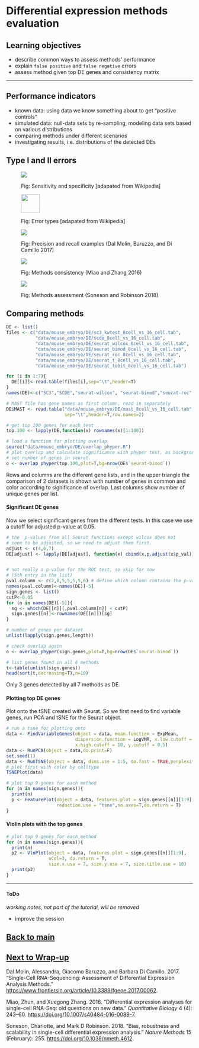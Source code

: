 Differential expression methods evaluation
================

## Learning objectives

  - describe common ways to assess methods’ performance
  - explain `false positive` and `false negative` errors
  - assess method given top DE genes and consistency matrix

-----

## Performance indicators

  - known data: using data we know something about to get “positive
    controls”
  - simulated data: null-data sets by re-sampling, modeling data sets
    based on various distributions
  - comparing methods under different scenarios
  - investigating results, i.e. distributions of the detected
DEs

## Type I and II errors

<figure>

<img src="session-de-files/images/perf-wiki-sensitivity-specificity.png">

<figcaption>

Fig: Sensitivity and specificity \[adapated from Wikipedia\]

</figcaption>

</figure>

<figure>

<img src="session-de-files/images/perf-wiki-confusion.png" height="50">

<figcaption>

Fig: Error types \[adapated from Wikipedia\]

</figcaption>

</figure>

<figure>

<img src="session-de-files/images/perf-Miao-2016.png">

<figcaption>

Fig: Precision and recall examples (Dal Molin, Baruzzo, and Di Camillo
2017)

</figcaption>

</figure>

<figure>

<img src="session-de-files/images/perf-DalMolin.png">

<figcaption>

Fig: Methods consistency (Miao and Zhang 2016)

</figcaption>

</figure>

<figure>

<img src="session-de-files/images/perf-Robinson-2018.png">

<figcaption>

Fig: Methods assessment (Soneson and Robinson 2018)

</figcaption>

</figure>

## Comparing methods

``` r
DE <- list()
files <- c("data/mouse_embryo/DE/sc3_kwtest_8cell_vs_16_cell.tab",
           "data/mouse_embryo/DE/scde_8cell_vs_16_cell.tab",
           "data/mouse_embryo/DE/seurat_wilcox_8cell_vs_16_cell.tab",           
           "data/mouse_embryo/DE/seurat_bimod_8cell_vs_16_cell.tab",
           "data/mouse_embryo/DE/seurat_roc_8cell_vs_16_cell.tab",
           "data/mouse_embryo/DE/seurat_t_8cell_vs_16_cell.tab",
           "data/mouse_embryo/DE/seurat_tobit_8cell_vs_16_cell.tab")

for (i in 1:7){ 
  DE[[i]]<-read.table(files[i],sep="\t",header=T)
}
names(DE)<-c("SC3","SCDE","seurat-wilcox", "seurat-bimod","seurat-roc","seurat-t","seurat-tobit")

# MAST file has gene names as first column, read in separately
DE$MAST <- read.table("data/mouse_embryo/DE/mast_8cell_vs_16_cell.tab", 
                      sep="\t",header=T,row.names=2)

# get top 100 genes for each test
top.100 <- lapply(DE,function(x) rownames(x)[1:100])

# load a function for plotting overlap
source("data/mouse_embryo/DE/overlap_phyper.R")
# plot overlap and calculate significance with phyper test, as background, 
# set number of genes in seurat.
o <- overlap_phyper(top.100,plot=T,bg=nrow(DE$`seurat-bimod`))
```

Rows and columns are the different gene lists, and in the upper triangle
the comparison of 2 datasets is shown with number of genes in common and
color according to significance of overlap. Last columns show number of
unique genes per list.

#### Significant DE genes

Now we select significant genes from the different tests. In this case
we use a cutoff for adjusted p-value at 0.05.

``` r
# the  p-values from all Seurat functions except wilcox does not 
# seem to be adjusted, so we need to adjust them first.
adjust <- c(4,6,7)
DE[adjust] <- lapply(DE[adjust], function(x) cbind(x,p.adjust(x$p_val)))


# not really a p-value for the ROC test, so skip for now 
# (5th entry in the list)
pval.column <- c(2,8,5,5,5,5,6) # define which column contains the p-value
names(pval.column)<-names(DE)[-5]
sign.genes <- list()
cutP<-0.05
for (n in names(DE)[-5]){
  sg <- which(DE[[n]][,pval.column[n]] < cutP)
  sign.genes[[n]]<-rownames(DE[[n]])[sg]
}

# number of genes per dataset
unlist(lapply(sign.genes,length))

# check overlap again
o <- overlap_phyper(sign.genes,plot=T,bg=nrow(DE$`seurat-bimod`))

# list genes found in all 6 methods
t<-table(unlist(sign.genes))
head(sort(t,decreasing=T),n=10)
```

Only 3 genes detected by all 7 methods as DE.

#### Plotting top DE genes

Plot onto the tSNE created with Seurat. So we first need to find
variable genes, run PCA and tSNE for the Seurat object.

``` r
# run a tsne for plotting onto
data <- FindVariableGenes(object = data, mean.function = ExpMean, 
                          dispersion.function = LogVMR, x.low.cutoff = 0.5, 
                          x.high.cutoff = 10, y.cutoff = 0.5)
data <- RunPCA(object = data,do.print=F)
set.seed(1)
data <- RunTSNE(object = data, dims.use = 1:5, do.fast = TRUE,perplexity=10)
# plot first with color by celltype
TSNEPlot(data)

# plot top 9 genes for each method
for (n in names(sign.genes)){
  print(n)
  p <- FeaturePlot(object = data, features.plot = sign.genes[[n]][1:9],  
                   reduction.use = "tsne",no.axes=T,do.return = T)
}
```

#### Violin plots with the top genes

``` r
# plot top 9 genes for each method
for (n in names(sign.genes)){
  print(n)
  p2 <- VlnPlot(object = data, features.plot = sign.genes[[n]][1:9], 
                nCol=3, do.return = T,
                size.x.use = 7, size.y.use = 7, size.title.use = 10)
  print(p2)
}
```

-----

#### ToDo

*working notes, not part of the tutorial, will be removed*

  - improve the session

## [Back to main](../README.md)

## [Next to Wrap-up](../session-de-wrap-up.md)

<div id="refs" class="references">

<div id="ref-DalMolin2017">

Dal Molin, Alessandra, Giacomo Baruzzo, and Barbara Di Camillo. 2017.
“Single-Cell RNA-Sequencing: Assessment of Differential Expression
Analysis Methods.”
<https://www.frontiersin.org/article/10.3389/fgene.2017.00062>.

</div>

<div id="ref-Miao2016">

Miao, Zhun, and Xuegong Zhang. 2016. “Differential expression analyses
for single-cell RNA-Seq: old questions on new data.” *Quantitative
Biology* 4 (4): 243–60. <https://doi.org/10.1007/s40484-016-0089-7>.

</div>

<div id="ref-Soneson2018">

Soneson, Charlotte, and Mark D Robinson. 2018. “Bias, robustness and
scalability in single-cell differential expression analysis.” *Nature
Methods* 15 (February): 255. <https://doi.org/10.1038/nmeth.4612>.

</div>

</div>
